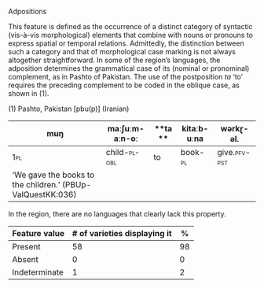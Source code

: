 Adpositions

This feature is defined as the occurrence of a distinct category of
syntactic (vis-à-vis morphological) elements that combine with nouns or
pronouns to express spatial or temporal relations. Admittedly, the
distinction between such a category and that of morphological case
marking is not always altogether straightforward. In some of the
region’s languages, the adposition determines the grammatical case of
its (nominal or pronominal) complement, as in Pashto of Pakistan. The
use of the postposition *ta* ‘to’ requires the preceding complement to
be coded in the oblique case, as shown in (1).

(1) <span id="_Ref531867975" class="anchor"></span>Pashto, Pakistan
    \[pbu(p)\] (Iranian)

| muŋ                                                        | maːʃuːm-aːn-oː                                             | **ta ** | kitaːb-uːna                                           | wərkɽ-əl.                                                                                                |
|------------------------------------------------------------|------------------------------------------------------------|---------|-------------------------------------------------------|----------------------------------------------------------------------------------------------------------|
| <span style="font-variant:small-caps;">1pl</span>          | child-<span style="font-variant:small-caps;">pl-obl</span> | to      | book-<span style="font-variant:small-caps;">pl</span> | give.<span style="font-variant:small-caps;">pfv</span>-<span style="font-variant:small-caps;">pst</span> |
| ‘We gave the books to the children.’ (PBUp-ValQuestKK:036) |

In the region, there are no languages that clearly lack this property.

| Feature value | \# of varieties displaying it | %   |
|---------------|-------------------------------|-----|
| Present       | 58                            | 98  |
| Absent        | 0                             | 0   |
| Indeterminate | 1                             | 2   |


